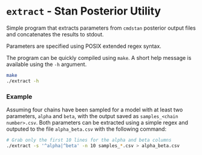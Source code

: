 # `extract` - Stan Posterior Utility

Simple program that extracts parameters from `cmdstan` posterior output files
and concatenates the results to stdout.

Parameters are specified using POSIX extended regex syntax.

The program can be quickly compiled using `make`. A short help message is
available using the `-h` argument.

```sh
make
./extract -h
```

### Example

Assuming four chains have been sampled for a model with at least two
parameters, `alpha` and `beta`, with the output saved as `samples_<chain
number>.csv`. Both parameters can be extracted using a simple regex and
outputed to the file `alpha_beta.csv` with the following command:

```sh
# Grab only the first 10 lines for the alpha and beta columns
./extract -s '^alpha|^beta' -n 10 samples_*.csv > alpha_beta.csv
```

